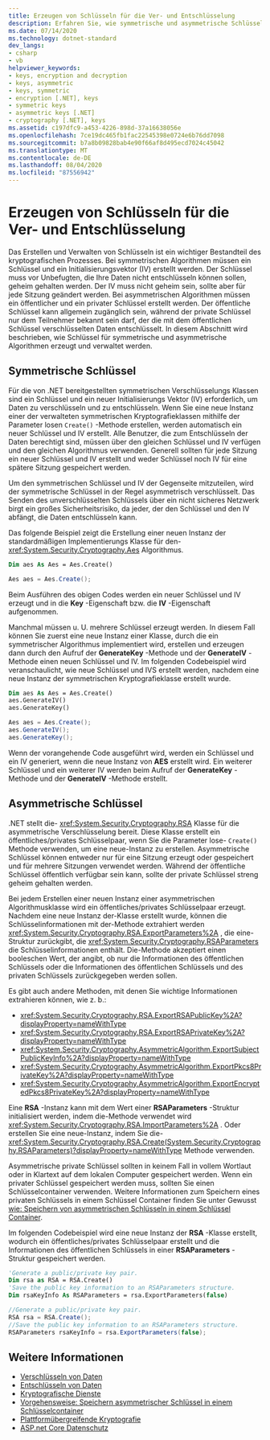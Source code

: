 ```yaml
---
title: Erzeugen von Schlüsseln für die Ver- und Entschlüsselung
description: Erfahren Sie, wie symmetrische und asymmetrische Schlüssel für die Verschlüsselung und Entschlüsselung in .NET erstellt und verwaltet werden.
ms.date: 07/14/2020
ms.technology: dotnet-standard
dev_langs:
- csharp
- vb
helpviewer_keywords:
- keys, encryption and decryption
- keys, asymmetric
- keys, symmetric
- encryption [.NET], keys
- symmetric keys
- asymmetric keys [.NET]
- cryptography [.NET], keys
ms.assetid: c197dfc9-a453-4226-898d-37a16638056e
ms.openlocfilehash: 7ce19dc465fb1fac22545398e0724e6b76dd7098
ms.sourcegitcommit: b7a8b09828bab4e90f66af8d495ecd7024c45042
ms.translationtype: MT
ms.contentlocale: de-DE
ms.lasthandoff: 08/04/2020
ms.locfileid: "87556942"
---
```

# <a name="generating-keys-for-encryption-and-decryption"></a>Erzeugen von Schlüsseln für die Ver- und Entschlüsselung
Das Erstellen und Verwalten von Schlüsseln ist ein wichtiger Bestandteil des kryptografischen Prozesses. Bei symmetrischen Algorithmen müssen ein Schlüssel und ein Initialisierungsvektor (IV) erstellt werden. Der Schlüssel muss vor Unbefugten, die Ihre Daten nicht entschlüsseln können sollen, geheim gehalten werden. Der IV muss nicht geheim sein, sollte aber für jede Sitzung geändert werden. Bei asymmetrischen Algorithmen müssen ein öffentlicher und ein privater Schlüssel erstellt werden. Der öffentliche Schlüssel kann allgemein zugänglich sein, während der private Schlüssel nur dem Teilnehmer bekannt sein darf, der die mit dem öffentlichen Schlüssel verschlüsselten Daten entschlüsselt. In diesem Abschnitt wird beschrieben, wie Schlüssel für symmetrische und asymmetrische Algorithmen erzeugt und verwaltet werden.  
  
## <a name="symmetric-keys"></a>Symmetrische Schlüssel  
 Für die von .NET bereitgestellten symmetrischen Verschlüsselungs Klassen sind ein Schlüssel und ein neuer Initialisierungs Vektor (IV) erforderlich, um Daten zu verschlüsseln und zu entschlüsseln. Wenn Sie eine neue Instanz einer der verwalteten symmetrischen Kryptografieklassen mithilfe der Parameter losen `Create()` -Methode erstellen, werden automatisch ein neuer Schlüssel und IV erstellt. Alle Benutzer, die zum Entschlüsseln der Daten berechtigt sind, müssen über den gleichen Schlüssel und IV verfügen und den gleichen Algorithmus verwenden. Generell sollten für jede Sitzung ein neuer Schlüssel und IV erstellt und weder Schlüssel noch IV für eine spätere Sitzung gespeichert werden.  
  
 Um den symmetrischen Schlüssel und IV der Gegenseite mitzuteilen, wird der symmetrische Schlüssel in der Regel asymmetrisch verschlüsselt. Das Senden des unverschlüsselten Schlüssels über ein nicht sicheres Netzwerk birgt ein großes Sicherheitsrisiko, da jeder, der den Schlüssel und den IV abfängt, die Daten entschlüsseln kann.  
  
 Das folgende Beispiel zeigt die Erstellung einer neuen Instanz der standardmäßigen Implementierungs Klasse für den- <xref:System.Security.Cryptography.Aes> Algorithmus.  
  
```vb  
Dim aes As Aes = Aes.Create()  
```  
  
```csharp  
Aes aes = Aes.Create();  
```  
  
 Beim Ausführen des obigen Codes werden ein neuer Schlüssel und IV erzeugt und in die **Key** -Eigenschaft bzw. die **IV** -Eigenschaft aufgenommen.  
  
 Manchmal müssen u. U. mehrere Schlüssel erzeugt werden. In diesem Fall können Sie zuerst eine neue Instanz einer Klasse, durch die ein symmetrischer Algorithmus implementiert wird, erstellen und erzeugen dann durch den Aufruf der **GenerateKey** -Methode und der **GenerateIV** -Methode einen neuen Schlüssel und IV. Im folgenden Codebeispiel wird veranschaulicht, wie neue Schlüssel und IVS erstellt werden, nachdem eine neue Instanz der symmetrischen Kryptografieklasse erstellt wurde.  
  
```vb  
Dim aes As Aes = Aes.Create()  
aes.GenerateIV()  
aes.GenerateKey()  
```  
  
```csharp  
Aes aes = Aes.Create();  
aes.GenerateIV();  
aes.GenerateKey();  
```  
  
 Wenn der vorangehende Code ausgeführt wird, werden ein Schlüssel und ein IV generiert, wenn die neue Instanz von **AES** erstellt wird. Ein weiterer Schlüssel und ein weiterer IV werden beim Aufruf der **GenerateKey** -Methode und der **GenerateIV** -Methode erstellt.
  
## <a name="asymmetric-keys"></a>Asymmetrische Schlüssel

 .NET stellt die- <xref:System.Security.Cryptography.RSA> Klasse für die asymmetrische Verschlüsselung bereit. Diese Klasse erstellt ein öffentliches/privates Schlüsselpaar, wenn Sie die Parameter lose- `Create()` Methode verwenden, um eine neue-Instanz zu erstellen. Asymmetrische Schlüssel können entweder nur für eine Sitzung erzeugt oder gespeichert und für mehrere Sitzungen verwendet werden. Während der öffentliche Schlüssel öffentlich verfügbar sein kann, sollte der private Schlüssel streng geheim gehalten werden.  
  
 Bei jedem Erstellen einer neuen Instanz einer asymmetrischen Algorithmusklasse wird ein öffentliches/privates Schlüsselpaar erzeugt. Nachdem eine neue Instanz der-Klasse erstellt wurde, können die Schlüsselinformationen mit der-Methode extrahiert werden <xref:System.Security.Cryptography.RSA.ExportParameters%2A> , die eine-Struktur zurückgibt, die <xref:System.Security.Cryptography.RSAParameters> die Schlüsselinformationen enthält. Die-Methode akzeptiert einen booleschen Wert, der angibt, ob nur die Informationen des öffentlichen Schlüssels oder die Informationen des öffentlichen Schlüssels und des privaten Schlüssels zurückgegeben werden sollen.

Es gibt auch andere Methoden, mit denen Sie wichtige Informationen extrahieren können, wie z. b.:

* <xref:System.Security.Cryptography.RSA.ExportRSAPublicKey%2A?displayProperty=nameWithType>
* <xref:System.Security.Cryptography.RSA.ExportRSAPrivateKey%2A?displayProperty=nameWithType>
* <xref:System.Security.Cryptography.AsymmetricAlgorithm.ExportSubjectPublicKeyInfo%2A?displayProperty=nameWithType>
* <xref:System.Security.Cryptography.AsymmetricAlgorithm.ExportPkcs8PrivateKey%2A?displayProperty=nameWithType>
* <xref:System.Security.Cryptography.AsymmetricAlgorithm.ExportEncryptedPkcs8PrivateKey%2A?displayProperty=nameWithType>

Eine **RSA** -Instanz kann mit dem Wert einer **RSAParameters** -Struktur initialisiert werden, indem die-Methode verwendet wird <xref:System.Security.Cryptography.RSA.ImportParameters%2A> . Oder erstellen Sie eine neue-Instanz, indem Sie die- <xref:System.Security.Cryptography.RSA.Create(System.Security.Cryptography.RSAParameters)?displayProperty=nameWithType> Methode verwenden.  
  
 Asymmetrische private Schlüssel sollten in keinem Fall in vollem Wortlaut oder in Klartext auf dem lokalen Computer gespeichert werden. Wenn ein privater Schlüssel gespeichert werden muss, sollten Sie einen Schlüsselcontainer verwenden. Weitere Informationen zum Speichern eines privaten Schlüssels in einem Schlüssel Container finden Sie unter Gewusst [wie: Speichern von asymmetrischen Schlüsseln in einem Schlüssel Container](how-to-store-asymmetric-keys-in-a-key-container.md).  
  
 Im folgenden Codebeispiel wird eine neue Instanz der **RSA** -Klasse erstellt, wodurch ein öffentliches/privates Schlüsselpaar erstellt und die Informationen des öffentlichen Schlüssels in einer **RSAParameters** -Struktur gespeichert werden.  
  
```vb  
'Generate a public/private key pair.  
Dim rsa as RSA = RSA.Create()  
'Save the public key information to an RSAParameters structure.  
Dim rsaKeyInfo As RSAParameters = rsa.ExportParameters(false)  
```  
  
```csharp  
//Generate a public/private key pair.  
RSA rsa = RSA.Create();  
//Save the public key information to an RSAParameters structure.  
RSAParameters rsaKeyInfo = rsa.ExportParameters(false);  
```  
  
## <a name="see-also"></a>Weitere Informationen

- [Verschlüsseln von Daten](encrypting-data.md)
- [Entschlüsseln von Daten](decrypting-data.md)
- [Kryptografische Dienste](cryptographic-services.md)
- [Vorgehensweise: Speichern asymmetrischer Schlüssel in einem Schlüsselcontainer](how-to-store-asymmetric-keys-in-a-key-container.md)
- [Plattformübergreifende Kryptografie](cross-platform-cryptography.md)
- [ASP.net Core Datenschutz](/aspnet/core/security/data-protection/introduction)
